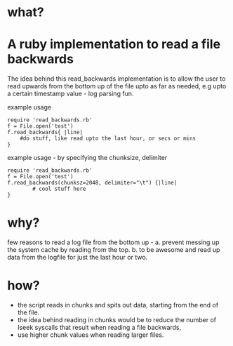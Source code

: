 what?
=====

A ruby implementation to read a file backwards
=====

 The idea behind this read_backwards implementation is to allow the user to read upwards from the bottom up of the file upto as far as  needed, e.g upto a certain timestamp value - log parsing fun.
 

example usage

    require 'read_backwards.rb'
    f = File.open('test')
    f.read_backwards{ |line|
   	 	#do stuff, like read upto the last hour, or secs or mins
    }

example usage - by specifying the chunksize, delimiter

    require 'read_backwards.rb'
    f = File.open('test')
    f.read_backwards(chunksz=2048, delimiter="\t") {|line|
    		# cool stuff here
    }
why?
=====
 few reasons to read a log file from the bottom up -
 a. prevent messing up the system cache by reading from the top. 
 b. to be awesome and read up data from the logfile for just the last hour or two.

how?
=====
- the script reads in chunks and spits out data, starting from the end of the file.
- the idea behind reading in chunks would be to reduce the number of lseek syscalls that result when reading a file backwards, 
- use higher chunk values when reading larger files.
